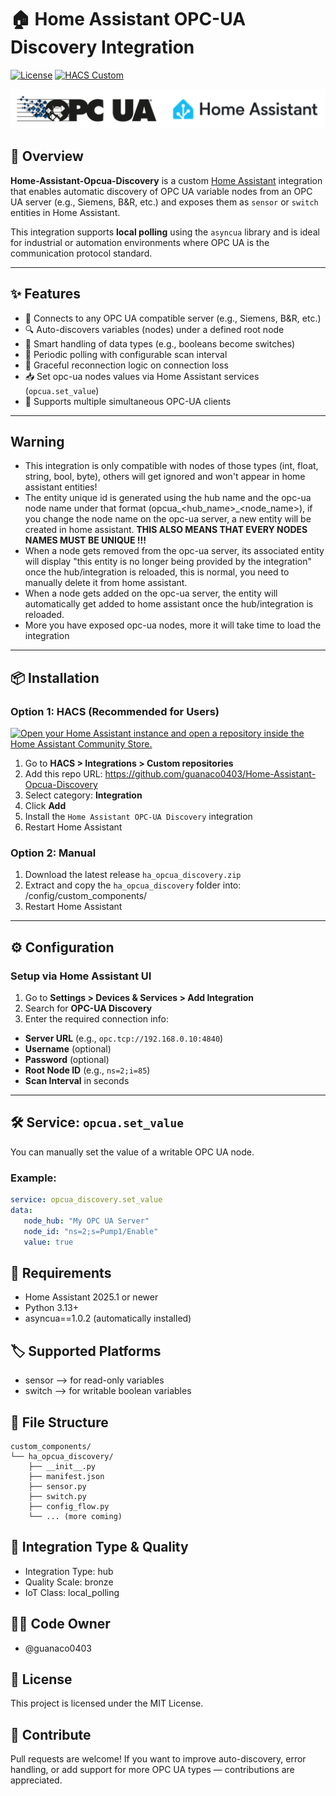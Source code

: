 # 🏠 Home Assistant OPC-UA Discovery Integration

[![License](https://img.shields.io/badge/license-MIT-blue.svg)](LICENSE)
[![HACS Custom](https://img.shields.io/badge/HACS-Custom-orange.svg)](https://hacs.xyz)

<img src="https://github.com/guanaco0403/Home-Assistant-Opcua-Discovery/blob/main/repo_logo.png" width="600" />

## 🔌 Overview

**Home-Assistant-Opcua-Discovery** is a custom [Home Assistant](https://www.home-assistant.io) integration that enables automatic discovery of OPC UA variable nodes from an OPC UA server (e.g., Siemens, B&R, etc.) and exposes them as `sensor` or `switch` entities in Home Assistant.

This integration supports **local polling** using the `asyncua` library and is ideal for industrial or automation environments where OPC UA is the communication protocol standard.

---

## ✨ Features

- 📡 Connects to any OPC UA compatible server (e.g., Siemens, B&R, etc.)
- 🔍 Auto-discovers variables (nodes) under a defined root node
- 🧠 Smart handling of data types (e.g., booleans become switches)
- 🔄 Periodic polling with configurable scan interval
- 🧪 Graceful reconnection logic on connection loss
- 📥 Set opc-ua nodes values via Home Assistant services (`opcua.set_value`)
- 🤝 Supports multiple simultaneous OPC-UA clients

---

## Warning
- This integration is only compatible with nodes of those types (int, float, string, bool, byte), others will get ignored and won't appear in home assistant entities!
- The entity unique id is generated using the hub name and the opc-ua node name under that format (opcua_<hub_name>_<node_name>), if you change the node name on the opc-ua server, a new entity will be created in home assistant. **THIS ALSO MEANS THAT EVERY NODES NAMES MUST BE UNIQUE !!!**
- When a node gets removed from the opc-ua server, its associated entity will display "this entity is no longer being provided by the integration" once the hub/integration is reloaded, this is normal, you need to manually delete it from home assistant.
- When a node gets added on the opc-ua server, the entity will automatically get added to home assistant once the hub/integration is reloaded.
- More you have exposed opc-ua nodes, more it will take time to load the integration
---

## 📦 Installation

### Option 1: HACS (Recommended for Users)
[![Open your Home Assistant instance and open a repository inside the Home Assistant Community Store.](https://my.home-assistant.io/badges/hacs_repository.svg)](https://my.home-assistant.io/redirect/hacs_repository/?repository=Home-Assistant-Opcua-Discovery&owner=guanaco0403&category=integration)

1. Go to **HACS > Integrations > Custom repositories**
2. Add this repo URL: https://github.com/guanaco0403/Home-Assistant-Opcua-Discovery
3. Select category: **Integration**
4. Click **Add**
5. Install the `Home Assistant OPC-UA Discovery` integration
6. Restart Home Assistant

### Option 2: Manual

1. Download the latest release `ha_opcua_discovery.zip`
2. Extract and copy the `ha_opcua_discovery` folder into: /config/custom_components/
3. Restart Home Assistant

---

## ⚙️ Configuration

### Setup via Home Assistant UI

1. Go to **Settings > Devices & Services > Add Integration**
2. Search for **OPC-UA Discovery**
3. Enter the required connection info:
- **Server URL** (e.g., `opc.tcp://192.168.0.10:4840`)
- **Username** (optional)
- **Password** (optional)
- **Root Node ID** (e.g., `ns=2;i=85`)
- **Scan Interval** in seconds

---

## 🛠 Service: `opcua.set_value`

You can manually set the value of a writable OPC UA node.

### Example:

```yaml
service: opcua_discovery.set_value
data:
   node_hub: "My OPC UA Server"
   node_id: "ns=2;s=Pump1/Enable"
   value: true
```

## 🧪 Requirements

- Home Assistant 2025.1 or newer
- Python 3.13+
- asyncua==1.0.2 (automatically installed)

## 🏷 Supported Platforms

- sensor –> for read-only variables
- switch –> for writable boolean variables

## 📁 File Structure

```
custom_components/
└── ha_opcua_discovery/
    ├── __init__.py
    ├── manifest.json
    ├── sensor.py
    ├── switch.py
    ├── config_flow.py
    └── ... (more coming)
```

## 📌 Integration Type & Quality

- Integration Type: hub
- Quality Scale: bronze
- IoT Class: local_polling

## 🧑‍💻 Code Owner

- @guanaco0403

## 🪪 License

This project is licensed under the MIT License.

## 📢 Contribute

Pull requests are welcome! If you want to improve auto-discovery, error handling, or add support for more OPC UA types — contributions are appreciated.
